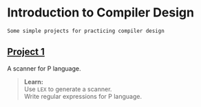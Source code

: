 # Introduction to Compiler Design
`Some simple projects for practicing compiler design`  

## [Project 1](https://github.com/sizzle0121/Compiler-Design/tree/master/project1)
A scanner for P language.  
>__Learn:__  
Use `LEX` to generate a scanner.  
Write regular expressions for P language.  
